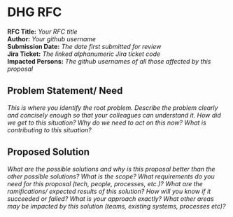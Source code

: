 # DHG RFC

**RFC Title:**  _Your RFC title_  
**Author:**  _Your github username_  
**Submission Date:**  _The date first submitted for review_  
**Jira Ticket:**  _The linked alphanumeric Jira ticket code_  
**Impacted Persons:**  _The github usernames of all those affected by this proposal_  

## Problem Statement/ Need
_This is where you identify the root problem. Describe the problem clearly and concisely enough so that your colleagues can understand it. How did we get to this situation? Why do we need to act on this now? What is contributing to this situation?_

## Proposed Solution
_What are the possible solutions and why is this proposal better than the other possible solutions? What is the scope? What requirements do you need for this proposal (tech, people, processes, etc.)? What are the ramifications/ expected results of this solution? How will you know if it succeeded or failed? What is your approach exactly? What other areas may be impacted by this solution (teams, existing systems, processes etc)?_
